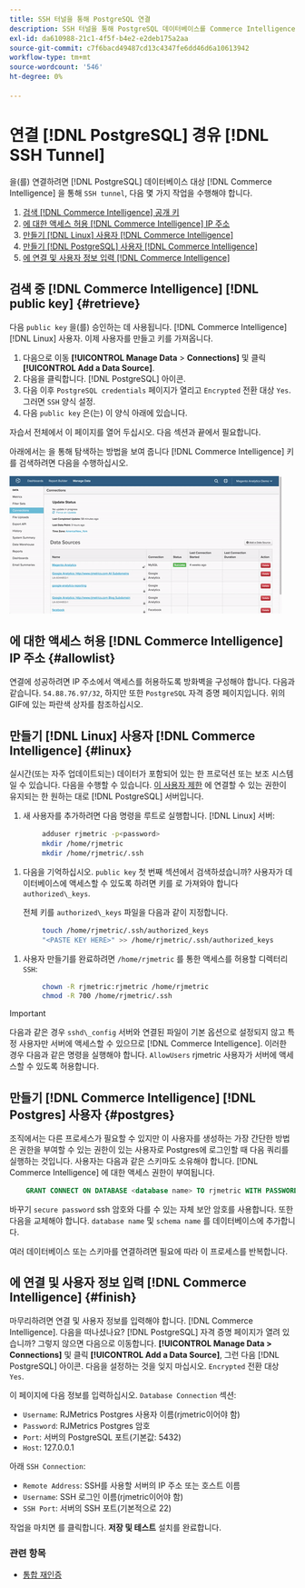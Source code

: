 ```yaml
---
title: SSH 터널을 통해 PostgreSQL 연결
description: SSH 터널을 통해 PostgreSQL 데이터베이스를 Commerce Intelligence에 연결하는 방법을 알아봅니다.
exl-id: da610988-21c1-4f5f-b4e2-e2deb175a2aa
source-git-commit: c7f6bacd49487cd13c4347fe6dd46d6a10613942
workflow-type: tm+mt
source-wordcount: '546'
ht-degree: 0%

---
```


# 연결 [!DNL PostgreSQL] 경유 [!DNL SSH Tunnel]

을(를) 연결하려면 [!DNL PostgreSQL] 데이터베이스 대상 [!DNL Commerce Intelligence] 을 통해 `SSH tunnel`, 다음 몇 가지 작업을 수행해야 합니다.

1. [검색 [!DNL Commerce Intelligence] 공개 키](#retrieve)
1. [에 대한 액세스 허용 [!DNL Commerce Intelligence] IP 주소](#allowlist)
1. [만들기 [!DNL Linux] 사용자 [!DNL Commerce Intelligence] ](#linux)
1. [만들기 [!DNL PostgreSQL] 사용자 [!DNL Commerce Intelligence] ](#postgres)
1. [에 연결 및 사용자 정보 입력 [!DNL Commerce Intelligence]](#finish)

## 검색 중 [!DNL Commerce Intelligence] [!DNL public key] {#retrieve}

다음 `public key` 을(를) 승인하는 데 사용됩니다. [!DNL Commerce Intelligence] [!DNL Linux] 사용자. 이제 사용자를 만들고 키를 가져옵니다.

1. 다음으로 이동 **[!UICONTROL Manage Data** > **Connections]** 및 클릭 **[!UICONTROL Add a Data Source]**.
1. 다음을 클릭합니다. [!DNL PostgreSQL] 아이콘.
1. 다음 이후 `PostgreSQL credentials` 페이지가 열리고 `Encrypted` 전환 대상 `Yes`. 그러면 `SSH` 양식 설정.
1. 다음 `public key` 은(는) 이 양식 아래에 있습니다.

자습서 전체에서 이 페이지를 열어 두십시오. 다음 섹션과 끝에서 필요합니다.

아래에서는 을 통해 탐색하는 방법을 보여 줍니다 [!DNL Commerce Intelligence] 키를 검색하려면 다음을 수행하십시오.

![RJMetrics 공개 키 검색](../../../assets/get-mbi-public-key.gif)

## 에 대한 액세스 허용 [!DNL Commerce Intelligence] IP 주소 {#allowlist}

연결에 성공하려면 IP 주소에서 액세스를 허용하도록 방화벽을 구성해야 합니다. 다음과 같습니다. `54.88.76.97/32`, 하지만 또한 `PostgreSQL` 자격 증명 페이지입니다. 위의 GIF에 있는 파란색 상자를 참조하십시오.

## 만들기 [!DNL Linux] 사용자 [!DNL Commerce Intelligence] {#linux}

실시간(또는 자주 업데이트되는) 데이터가 포함되어 있는 한 프로덕션 또는 보조 시스템일 수 있습니다. 다음을 수행할 수 있습니다. [이 사용자 제한](../../../administrator/account-management/restrict-db-access.md) 에 연결할 수 있는 권한이 유지되는 한 원하는 대로 [!DNL PostgreSQL] 서버입니다.

1. 새 사용자를 추가하려면 다음 명령을 루트로 실행합니다. [!DNL Linux] 서버:

```bash
        adduser rjmetric -p<password>
        mkdir /home/rjmetric
        mkdir /home/rjmetric/.ssh
```

1. 다음을 기억하십시오. `public key` 첫 번째 섹션에서 검색하셨습니까? 사용자가 데이터베이스에 액세스할 수 있도록 하려면 키를 로 가져와야 합니다 `authorized\_keys`.

   전체 키를 `authorized\_keys` 파일을 다음과 같이 지정합니다.

```bash
        touch /home/rjmetric/.ssh/authorized_keys
        "<PASTE KEY HERE>" >> /home/rjmetric/.ssh/authorized_keys
```

1. 사용자 만들기를 완료하려면 `/home/rjmetric` 를 통한 액세스를 허용할 디렉터리 `SSH`:

```bash
        chown -R rjmetric:rjmetric /home/rjmetric
        chmod -R 700 /home/rjmetric/.ssh
```

>[!IMPORTANT]
>
>다음과 같은 경우 `sshd\_config` 서버와 연결된 파일이 기본 옵션으로 설정되지 않고 특정 사용자만 서버에 액세스할 수 있으므로 [!DNL Commerce Intelligence]. 이러한 경우 다음과 같은 명령을 실행해야 합니다. `AllowUsers` rjmetric 사용자가 서버에 액세스할 수 있도록 허용합니다.

## 만들기 [!DNL Commerce Intelligence] [!DNL Postgres] 사용자 {#postgres}

조직에서는 다른 프로세스가 필요할 수 있지만 이 사용자를 생성하는 가장 간단한 방법은 권한을 부여할 수 있는 권한이 있는 사용자로 Postgres에 로그인할 때 다음 쿼리를 실행하는 것입니다. 사용자는 다음과 같은 스키마도 소유해야 합니다. [!DNL Commerce Intelligence] 에 대한 액세스 권한이 부여됩니다.

```sql
    GRANT CONNECT ON DATABASE <database name> TO rjmetric WITH PASSWORD <secure password>;GRANT USAGE ON SCHEMA <schema name> TO rjmetric;GRANT SELECT ON ALL TABLES IN SCHEMA <schema name> TO rjmetric;ALTER DEFAULT PRIVILEGES IN SCHEMA <schema name> GRANT SELECT ON TABLES TO rjmetric;
```

바꾸기 `secure password` ssh 암호와 다를 수 있는 자체 보안 암호를 사용합니다. 또한 다음을 교체해야 합니다. `database name` 및 `schema name` 를 데이터베이스에 추가합니다.

여러 데이터베이스 또는 스키마를 연결하려면 필요에 따라 이 프로세스를 반복합니다.

## 에 연결 및 사용자 정보 입력 [!DNL Commerce Intelligence] {#finish}

마무리하려면 연결 및 사용자 정보를 입력해야 합니다. [!DNL Commerce Intelligence]. 다음을 떠나셨나요? [!DNL PostgreSQL] 자격 증명 페이지가 열려 있습니까? 그렇지 않으면 다음으로 이동합니다. **[!UICONTROL Manage Data > Connections]** 및 클릭 **[!UICONTROL Add a Data Source]**, 그런 다음 [!DNL PostgreSQL] 아이콘. 다음을 설정하는 것을 잊지 마십시오. `Encrypted` 전환 대상 `Yes`.

이 페이지에 다음 정보를 입력하십시오. `Database Connection` 섹션:

* `Username`: RJMetrics Postgres 사용자 이름(rjmetric이어야 함)
* `Password`: RJMetrics Postgres 암호
* `Port`: 서버의 PostgreSQL 포트(기본값: 5432)
* `Host`: 127.0.0.1

아래 `SSH Connection`:

* `Remote Address`: SSH를 사용할 서버의 IP 주소 또는 호스트 이름
* `Username`: SSH 로그인 이름(rjmetric이어야 함)
* `SSH Port`: 서버의 SSH 포트(기본적으로 22)

작업을 마치면 를 클릭합니다. **저장 및 테스트** 설치를 완료합니다.

### 관련 항목

* [통합 재인증](https://experienceleague.adobe.com/docs/commerce-knowledge-base/kb/how-to/mbi-reauthenticating-integrations.html)
